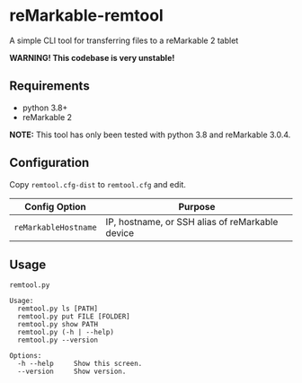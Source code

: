 # reMarkable-remtool

A simple CLI tool for transferring files to a reMarkable 2 tablet

**WARNING! This codebase is very unstable!**

## Requirements

- python 3.8+
- reMarkable 2

**NOTE:** This tool has only been tested with python 3.8 and reMarkable 3.0.4.

## Configuration

Copy `remtool.cfg-dist` to `remtool.cfg` and edit.

|Config Option|Purpose|
-|-
`reMarkableHostname`|IP, hostname, or SSH alias of reMarkable device

## Usage

```
remtool.py

Usage:
  remtool.py ls [PATH]
  remtool.py put FILE [FOLDER]
  remtool.py show PATH
  remtool.py (-h | --help)
  remtool.py --version

Options:
  -h --help     Show this screen.
  --version     Show version.
```
